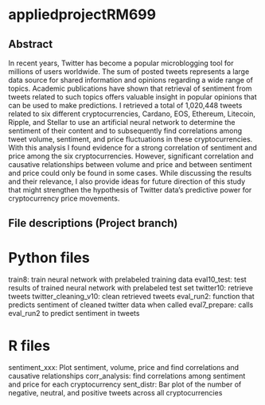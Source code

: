 # appliedprojectRM699

## Abstract

In recent years, Twitter has become a popular microblogging tool for millions of users worldwide. The sum of posted tweets represents a large data source for shared information and opinions regarding a wide range of topics. Academic publications have shown that retrieval of sentiment from tweets related to such topics offers valuable insight in popular opinions that can be used to make predictions. I retrieved a total of 1,020,448 tweets related to six different cryptocurrencies, Cardano, EOS, Ethereum, Litecoin, Ripple, and Stellar to use an artificial neural network to determine the sentiment of their content and to subsequently find correlations among tweet volume, sentiment, and price fluctuations in these cryptocurrencies. With this analysis I found evidence for a strong correlation of sentiment and price among the six cryptocurrencies. However, significant correlation and causative relationships between volume and price and between sentiment and price could only be found in some cases. While discussing the results and their relevance, I also provide ideas for future direction of this study that might strengthen the hypothesis of Twitter data’s predictive power for cryptocurrency price movements. 


## File descriptions (Project branch)

# Python files
train8: train neural network with prelabeled training data 
eval10_test: test results of trained neural network with prelabeled test set
twitter10: retrieve tweets
twitter_cleaning_v10: clean retrieved tweets
eval_run2: function that predicts sentiment of cleaned twitter data when called
eval7_prepare: calls eval_run2 to predict sentiment in tweets

# R files
sentiment_xxx: Plot sentiment, volume, price and find correlations and causative relationships
corr_analysis: find correlations among sentiment and price for each cryptocurrency
sent_distr: Bar plot of the number of negative, neutral, and positive tweets across all cryptocurrencies

